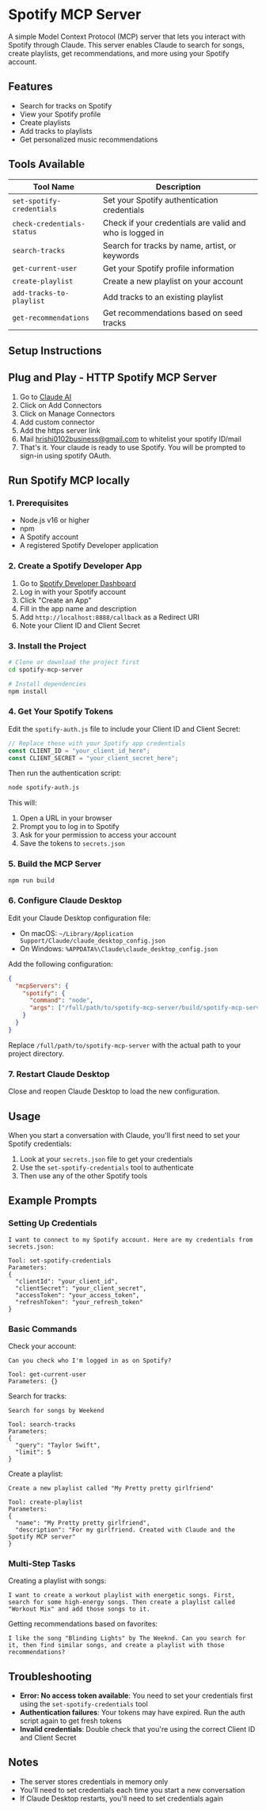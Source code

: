 # Spotify MCP Server

A simple Model Context Protocol (MCP) server that lets you interact with Spotify through Claude. This server enables Claude to search for songs, create playlists, get recommendations, and more using your Spotify account.

## Features

- Search for tracks on Spotify
- View your Spotify profile
- Create playlists
- Add tracks to playlists
- Get personalized music recommendations

## Tools Available

| Tool Name                  | Description                                              |
| -------------------------- | -------------------------------------------------------- |
| `set-spotify-credentials`  | Set your Spotify authentication credentials              |
| `check-credentials-status` | Check if your credentials are valid and who is logged in |
| `search-tracks`            | Search for tracks by name, artist, or keywords           |
| `get-current-user`         | Get your Spotify profile information                     |
| `create-playlist`          | Create a new playlist on your account                    |
| `add-tracks-to-playlist`   | Add tracks to an existing playlist                       |
| `get-recommendations`      | Get recommendations based on seed tracks                 |

## Setup Instructions

## Plug and Play - HTTP Spotify MCP Server

1. Go to [Claude AI](https://claude.ai/)
2. Click on Add Connectors
3. Click on Manage Connectors
4. Add custom connector
5. Add the https server link
6. Mail hrishi0102business@gmail.com to whitelist your spotify ID/mail
7. That's it. Your claude is ready to use Spotify. You will be prompted to sign-in using spotify OAuth.

## Run Spotify MCP locally

### 1. Prerequisites

- Node.js v16 or higher
- npm
- A Spotify account
- A registered Spotify Developer application

### 2. Create a Spotify Developer App

1. Go to [Spotify Developer Dashboard](https://developer.spotify.com/dashboard/)
2. Log in with your Spotify account
3. Click "Create an App"
4. Fill in the app name and description
5. Add `http://localhost:8888/callback` as a Redirect URI
6. Note your Client ID and Client Secret

### 3. Install the Project

```bash
# Clone or download the project first
cd spotify-mcp-server

# Install dependencies
npm install
```

### 4. Get Your Spotify Tokens

Edit the `spotify-auth.js` file to include your Client ID and Client Secret:

```javascript
// Replace these with your Spotify app credentials
const CLIENT_ID = "your_client_id_here";
const CLIENT_SECRET = "your_client_secret_here";
```

Then run the authentication script:

```bash
node spotify-auth.js
```

This will:

1. Open a URL in your browser
2. Prompt you to log in to Spotify
3. Ask for your permission to access your account
4. Save the tokens to `secrets.json`

### 5. Build the MCP Server

```bash
npm run build
```

### 6. Configure Claude Desktop

Edit your Claude Desktop configuration file:

- On macOS: `~/Library/Application Support/Claude/claude_desktop_config.json`
- On Windows: `%APPDATA%\Claude\claude_desktop_config.json`

Add the following configuration:

```json
{
  "mcpServers": {
    "spotify": {
      "command": "node",
      "args": ["/full/path/to/spotify-mcp-server/build/spotify-mcp-server.js"]
    }
  }
}
```

Replace `/full/path/to/spotify-mcp-server` with the actual path to your project directory.

### 7. Restart Claude Desktop

Close and reopen Claude Desktop to load the new configuration.

## Usage

When you start a conversation with Claude, you'll first need to set your Spotify credentials:

1. Look at your `secrets.json` file to get your credentials
2. Use the `set-spotify-credentials` tool to authenticate
3. Then use any of the other Spotify tools

## Example Prompts

### Setting Up Credentials

```
I want to connect to my Spotify account. Here are my credentials from secrets.json:

Tool: set-spotify-credentials
Parameters:
{
  "clientId": "your_client_id",
  "clientSecret": "your_client_secret",
  "accessToken": "your_access_token",
  "refreshToken": "your_refresh_token"
}
```

### Basic Commands

Check your account:

```
Can you check who I'm logged in as on Spotify?

Tool: get-current-user
Parameters: {}
```

Search for tracks:

```
Search for songs by Weekend

Tool: search-tracks
Parameters:
{
  "query": "Taylor Swift",
  "limit": 5
}
```

Create a playlist:

```
Create a new playlist called "My Pretty pretty girlfriend"

Tool: create-playlist
Parameters:
{
  "name": "My Pretty pretty girlfriend",
  "description": "For my girlfriend. Created with Claude and the Spotify MCP server"
}
```

### Multi-Step Tasks

Creating a playlist with songs:

```
I want to create a workout playlist with energetic songs. First, search for some high-energy songs. Then create a playlist called "Workout Mix" and add those songs to it.
```

Getting recommendations based on favorites:

```
I like the song "Blinding Lights" by The Weeknd. Can you search for it, then find similar songs, and create a playlist with those recommendations?
```

## Troubleshooting

- **Error: No access token available**: You need to set your credentials first using the `set-spotify-credentials` tool
- **Authentication failures**: Your tokens may have expired. Run the auth script again to get fresh tokens
- **Invalid credentials**: Double check that you're using the correct Client ID and Client Secret

## Notes

- The server stores credentials in memory only
- You'll need to set credentials each time you start a new conversation
- If Claude Desktop restarts, you'll need to set credentials again
